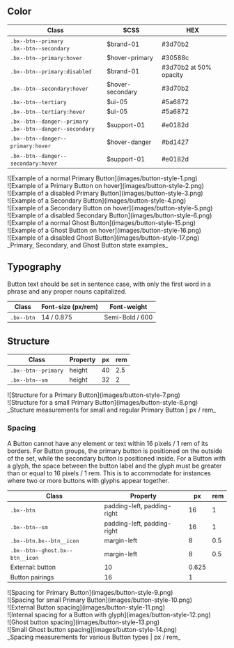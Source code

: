 ## Color

| Class                       | SCSS                   | HEX                    |
|-----------------------------|------------------------|-----------------------|
| `.bx--btn--primary` </br> `.bx--btn--secondary` | $brand-01  | #3d70b2               |
| `.bx--btn--primary:hover`     | $hover-primary        | #30588c               |
| `.bx--btn--primary:disabled`  | $brand-01             | #3d70b2 at 50% opacity|
| `.bx--btn--secondary:hover`   | $hover-secondary      | #3d70b2               |
| `.bx--btn--tertiary`          | $ui-05                | #5a6872               |
| `.bx--btn--tertiary:hover`    | $ui-05                | #5a6872               |
| `.bx--btn--danger--primary`</br> `.bx--btn--danger--secondary` |$support-01                   | #e0182d               |
| `.bx--btn--danger--primary:hover` | $hover-danger     | #bd1427               
| `.bx--btn--danger--secondary:hover` | $support-01     | #e0182d               |



<div data-insert-component="ImageGrid">
  <div>
    ![Example of a normal Primary Button](images/button-style-1.png)
  </div>
  <div>
    ![Example of a Primary Button on hover](images/button-style-2.png)
  </div>
  <div>
    ![Example of a disabled Primary Button](images/button-style-3.png)
  </div>
  <div>
    ![Example of a Secondary Button](images/button-style-4.png)
  </div>
  <div>
    ![Example of a Secondary Button on hover](images/button-style-5.png)
  </div>
  <div>
    ![Example of a disabled Secondary Button](images/button-style-6.png)
  </div>
  <div>
    ![Example of a normal Ghost Button](images/button-style-15.png)
  </div>
  <div>
    ![Example of a Ghost Button on hover](images/button-style-16.png)
  </div>
  <div>
    ![Example of a disabled Ghost Button](images/button-style-17.png)
  </div>
</div>
_Primary, Secondary, and Ghost Button state examples_



## Typography

Button text should be set in sentence case, with only the first word in a phrase and any proper nouns capitalized.

| Class          | Font-size (px/rem) | Font-weight     |
|----------------|--------------------|-----------------|
|`.bx--btn`      | 14 / 0.875         | Semi-Bold / 600 |

## Structure

| Class                | Property | px | rem |
|----------------------|----------|----|-----|
| `.bx--btn--primary`  | height   | 40 | 2.5 |
| `.bx--btn--sm`       | height   | 32 | 2   |

<div data-insert-component="ImageGrid">
  <div>
    ![Structure for a Primary Button](images/button-style-7.png)
  </div>
  <div>
    ![Structure for a small Primary Button](images/button-style-8.png)
  </div>
</div>
_Stucture measurements for small and regular Primary Button | px / rem_

### Spacing

A Button cannot have any element or text within 16 pixels / 1 rem of its borders. For Button groups, the primary button is positioned on the outside of the set, while the secondary button is positioned inside. For a Button with a glyph, the space between the button label and the glyph must be greater than or equal to 16 pixels / 1 rem. This is to accommodate for instances where two or more buttons with glyphs appear together.

| Class                           | Property | px | rem  |
|---------------------------------|----------|----|------|
| `.bx--btn`                       | padding-left, padding-right | 16 | 1     |
| `.bx--btn--sm`                   | padding-left, padding-right |16 | 1     |
| `.bx--btn.bx--btn__icon`       | margin-left | 8 | 0.5     |
| `.bx--btn--ghost.bx--btn__icon`| margin-left | 8 | 0.5     |
| External: button          | 10 | 0.625 |
| Button pairings           | 16 | 1     |

<div data-insert-component="ImageGrid">
  <div>
    ![Spacing for Primary Button](images/button-style-9.png)
  </div>
  <div>
    ![Spacing for small Primary Button](images/button-style-10.png)
  </div>
  <div>
    ![External Button spacing](images/button-style-11.png)
  </div>
  <div>
    ![Internal spacing for a Button with glyph](images/button-style-12.png)
  </div>
  <div>
  ![Ghost button spacing](images/button-style-13.png)
  </div>
  <div>
  ![Small Ghost button spacing](images/button-style-14.png)
  </div>
</div>
_Spacing measurements for various Button types | px / rem_
